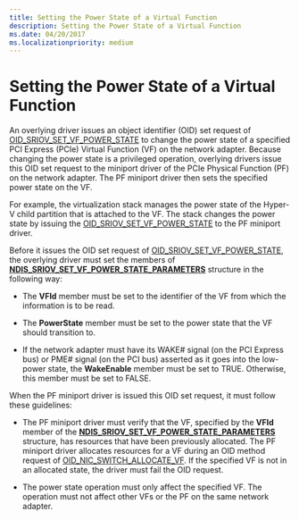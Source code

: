 ```yaml
---
title: Setting the Power State of a Virtual Function
description: Setting the Power State of a Virtual Function
ms.date: 04/20/2017
ms.localizationpriority: medium
---
```


# Setting the Power State of a Virtual Function


An overlying driver issues an object identifier (OID) set request of [OID\_SRIOV\_SET\_VF\_POWER\_STATE](./oid-sriov-set-vf-power-state.md) to change the power state of a specified PCI Express (PCIe) Virtual Function (VF) on the network adapter. Because changing the power state is a privileged operation, overlying drivers issue this OID set request to the miniport driver of the PCIe Physical Function (PF) on the network adapter. The PF miniport driver then sets the specified power state on the VF.

For example, the virtualization stack manages the power state of the Hyper-V child partition that is attached to the VF. The stack changes the power state by issuing the [OID\_SRIOV\_SET\_VF\_POWER\_STATE](./oid-sriov-set-vf-power-state.md) to the PF miniport driver.

Before it issues the OID set request of [OID\_SRIOV\_SET\_VF\_POWER\_STATE](./oid-sriov-set-vf-power-state.md), the overlying driver must set the members of [**NDIS\_SRIOV\_SET\_VF\_POWER\_STATE\_PARAMETERS**](/windows-hardware/drivers/ddi/ntddndis/ns-ntddndis-_ndis_sriov_set_vf_power_state_parameters) structure in the following way:

-   The **VFId** member must be set to the identifier of the VF from which the information is to be read.

-   The **PowerState** member must be set to the power state that the VF should transition to.

-   If the network adapter must have its WAKE\# signal (on the PCI Express bus) or PME\# signal (on the PCI bus) asserted as it goes into the low-power state, the **WakeEnable** member must be set to TRUE. Otherwise, this member must be set to FALSE.

When the PF miniport driver is issued this OID set request, it must follow these guidelines:

-   The PF miniport driver must verify that the VF, specified by the **VFId** member of the [**NDIS\_SRIOV\_SET\_VF\_POWER\_STATE\_PARAMETERS**](/windows-hardware/drivers/ddi/ntddndis/ns-ntddndis-_ndis_sriov_set_vf_power_state_parameters) structure, has resources that have been previously allocated. The PF miniport driver allocates resources for a VF during an OID method request of [OID\_NIC\_SWITCH\_ALLOCATE\_VF](./oid-nic-switch-allocate-vf.md). If the specified VF is not in an allocated state, the driver must fail the OID request.

-   The power state operation must only affect the specified VF. The operation must not affect other VFs or the PF on the same network adapter.

 

